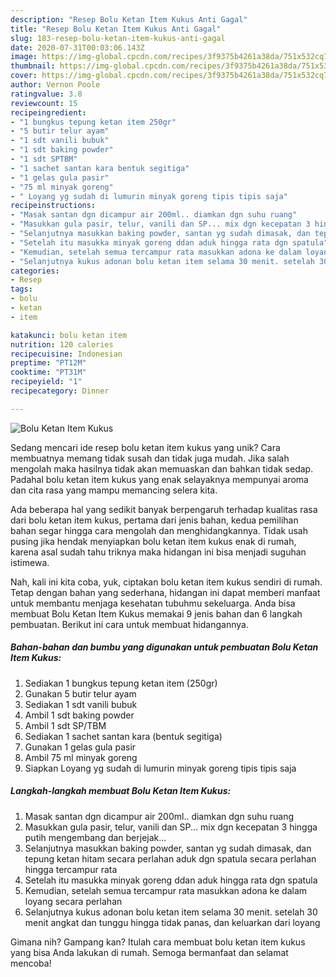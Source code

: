 ```yaml
---
description: "Resep Bolu Ketan Item Kukus Anti Gagal"
title: "Resep Bolu Ketan Item Kukus Anti Gagal"
slug: 183-resep-bolu-ketan-item-kukus-anti-gagal
date: 2020-07-31T00:03:06.143Z
image: https://img-global.cpcdn.com/recipes/3f9375b4261a38da/751x532cq70/bolu-ketan-item-kukus-foto-resep-utama.jpg
thumbnail: https://img-global.cpcdn.com/recipes/3f9375b4261a38da/751x532cq70/bolu-ketan-item-kukus-foto-resep-utama.jpg
cover: https://img-global.cpcdn.com/recipes/3f9375b4261a38da/751x532cq70/bolu-ketan-item-kukus-foto-resep-utama.jpg
author: Vernon Poole
ratingvalue: 3.8
reviewcount: 15
recipeingredient:
- "1 bungkus tepung ketan item 250gr"
- "5 butir telur ayam"
- "1 sdt vanili bubuk"
- "1 sdt baking powder"
- "1 sdt SPTBM"
- "1 sachet santan kara bentuk segitiga"
- "1 gelas gula pasir"
- "75 ml minyak goreng"
- " Loyang yg sudah di lumurin minyak goreng tipis tipis saja"
recipeinstructions:
- "Masak santan dgn dicampur air 200ml.. diamkan dgn suhu ruang"
- "Masukkan gula pasir, telur, vanili dan SP... mix dgn kecepatan 3 hingga putih mengembang dan berjejak..."
- "Selanjutnya masukkan baking powder, santan yg sudah dimasak, dan tepung ketan hitam secara perlahan aduk dgn spatula secara perlahan hingga tercampur rata"
- "Setelah itu masukka minyak goreng ddan aduk hingga rata dgn spatula"
- "Kemudian, setelah semua tercampur rata masukkan adona ke dalam loyang secara perlahan"
- "Selanjutnya kukus adonan bolu ketan item selama 30 menit. setelah 30 menit angkat dan tunggu hingga tidak panas, dan keluarkan dari loyang"
categories:
- Resep
tags:
- bolu
- ketan
- item

katakunci: bolu ketan item 
nutrition: 120 calories
recipecuisine: Indonesian
preptime: "PT12M"
cooktime: "PT31M"
recipeyield: "1"
recipecategory: Dinner

---
```



![Bolu Ketan Item Kukus](https://img-global.cpcdn.com/recipes/3f9375b4261a38da/751x532cq70/bolu-ketan-item-kukus-foto-resep-utama.jpg)

Sedang mencari ide resep bolu ketan item kukus yang unik? Cara membuatnya memang tidak susah dan tidak juga mudah. Jika salah mengolah maka hasilnya tidak akan memuaskan dan bahkan tidak sedap. Padahal bolu ketan item kukus yang enak selayaknya mempunyai aroma dan cita rasa yang mampu memancing selera kita.



Ada beberapa hal yang sedikit banyak berpengaruh terhadap kualitas rasa dari bolu ketan item kukus, pertama dari jenis bahan, kedua pemilihan bahan segar hingga cara mengolah dan menghidangkannya. Tidak usah pusing jika hendak menyiapkan bolu ketan item kukus enak di rumah, karena asal sudah tahu triknya maka hidangan ini bisa menjadi suguhan istimewa.


Nah, kali ini kita coba, yuk, ciptakan bolu ketan item kukus sendiri di rumah. Tetap dengan bahan yang sederhana, hidangan ini dapat memberi manfaat untuk membantu menjaga kesehatan tubuhmu sekeluarga. Anda bisa membuat Bolu Ketan Item Kukus memakai 9 jenis bahan dan 6 langkah pembuatan. Berikut ini cara untuk membuat hidangannya.

<!--inarticleads1-->

##### Bahan-bahan dan bumbu yang digunakan untuk pembuatan Bolu Ketan Item Kukus:

1. Sediakan 1 bungkus tepung ketan item (250gr)
1. Gunakan 5 butir telur ayam
1. Sediakan 1 sdt vanili bubuk
1. Ambil 1 sdt baking powder
1. Ambil 1 sdt SP/TBM
1. Sediakan 1 sachet santan kara (bentuk segitiga)
1. Gunakan 1 gelas gula pasir
1. Ambil 75 ml minyak goreng
1. Siapkan  Loyang yg sudah di lumurin minyak goreng tipis tipis saja




<!--inarticleads2-->

##### Langkah-langkah membuat Bolu Ketan Item Kukus:

1. Masak santan dgn dicampur air 200ml.. diamkan dgn suhu ruang
1. Masukkan gula pasir, telur, vanili dan SP... mix dgn kecepatan 3 hingga putih mengembang dan berjejak...
1. Selanjutnya masukkan baking powder, santan yg sudah dimasak, dan tepung ketan hitam secara perlahan aduk dgn spatula secara perlahan hingga tercampur rata
1. Setelah itu masukka minyak goreng ddan aduk hingga rata dgn spatula
1. Kemudian, setelah semua tercampur rata masukkan adona ke dalam loyang secara perlahan
1. Selanjutnya kukus adonan bolu ketan item selama 30 menit. setelah 30 menit angkat dan tunggu hingga tidak panas, dan keluarkan dari loyang




Gimana nih? Gampang kan? Itulah cara membuat bolu ketan item kukus yang bisa Anda lakukan di rumah. Semoga bermanfaat dan selamat mencoba!
